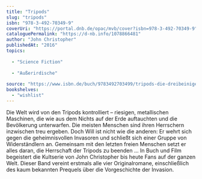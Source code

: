 ```yaml
---
title: "Tripods"
slug: "tripods"
isbn: "978-3-492-70349-9"
coverUri: "https://portal.dnb.de/opac/mvb/cover?isbn=978-3-492-70349-9"
cataloguePermalink: "https://d-nb.info/1078866481"
author: "John Christopher"
publishedAt: "2016"
topics:
  
  - "Science Fiction"
    
  - "Außerirdische"
    
source: "https://www.isbn.de/buch/9783492703499/tripods-die-dreibeinigen-herrscher"
bookshelves: 
  - "wishlist"
---
```

Die Welt wird von den Tripods kontrolliert – riesigen, metallischen Maschinen, 
die wie aus dem Nichts auf der Erde auftauchten und die Bevölkerung 
unterwarfen. Die meisten Menschen sind ihren Herrschern inzwischen treu 
ergeben. Doch Will ist nicht wie die anderen: Er wehrt sich gegen die 
geheimnisvollen Invasoren und schließt sich einer Gruppe von Widerständlern 
an. Gemeinsam mit den letzten freien Menschen setzt er alles daran, die 
Herrschaft der Tripods zu beenden ... In Buch und Film begeistert die 
Kultserie von John Christopher bis heute Fans auf der ganzen Welt. Dieser Band 
vereint erstmals alle vier Originalromane, einschließlich des kaum bekannten 
Prequels über die Vorgeschichte der Invasion.
